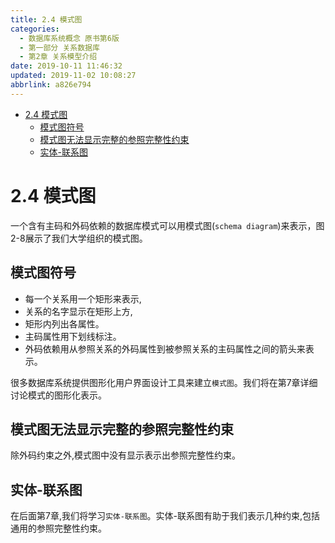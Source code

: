 ```yaml
---
title: 2.4 模式图
categories: 
  - 数据库系统概念 原书第6版
  - 第一部分 关系数据库
  - 第2章 关系模型介绍
date: 2019-10-11 11:46:32
updated: 2019-11-02 10:08:27
abbrlink: a826e794
---
```

- [2.4 模式图](/ReadingNotes/a826e794/#2-4-模式图)
    - [模式图符号](/ReadingNotes/a826e794/#模式图符号)
    - [模式图无法显示完整的参照完整性约束](/ReadingNotes/a826e794/#模式图无法显示完整的参照完整性约束)
    - [实体-联系图](/ReadingNotes/a826e794/#实体-联系图)

<!--more-->
<script src="https://cdn.bootcss.com/jquery/3.4.0/jquery.slim.min.js"></script>
<script>$(document).ready(function () {$(".post-body > ul:nth-child(1)").hide();});</script>

<!--end-->
<!--SSTStart-->
# 2.4 模式图 #
一个含有主码和外码依赖的数据库模式可以用模式图(`schema diagram`)来表示，图2-8展示了我们大学组织的模式图。
## 模式图符号 ##
- 每一个关系用一个矩形来表示,
- 关系的名字显示在矩形上方,
- 矩形内列出各属性。
- 主码属性用下划线标注。
- 外码依赖用从参照关系的外码属性到被参照关系的主码属性之间的箭头来表示。

很多数据库系统提供图形化用户界面设计工具来建立`模式图`。我们将在第7章详细讨论模式的图形化表示。
## 模式图无法显示完整的参照完整性约束 ##
除外码约束之外,模式图中没有显示表示出参照完整性约束。
## 实体-联系图 ##
在后面第7章,我们将学习`实体-联系图`。实体-联系图有助于我们表示几种约束,包括通用的参照完整性约束。

<!--SSTStop-->

